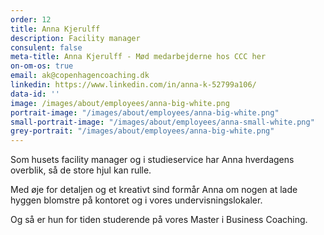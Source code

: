 ```yaml
---
order: 12
title: Anna Kjerulff
description: Facility manager
consulent: false
meta-title: Anna Kjerulff - Mød medarbejderne hos CCC her
on-om-os: true
email: ak@copenhagencoaching.dk
linkedin: https://www.linkedin.com/in/anna-k-52799a106/
data-id: ''
image: /images/about/employees/anna-big-white.png
portrait-image: "/images/about/employees/anna-big-white.png"
small-portrait-image: "/images/about/employees/anna-small-white.png"
grey-portrait: "/images/about/employees/anna-big-white.png"
---
```


Som husets facility manager og i studieservice har Anna hverdagens overblik, så de store hjul kan rulle.

Med øje for detaljen og et kreativt sind formår Anna om nogen at lade hyggen blomstre på kontoret og i vores undervisningslokaler.

Og så er hun for tiden studerende på vores Master i Business Coaching.